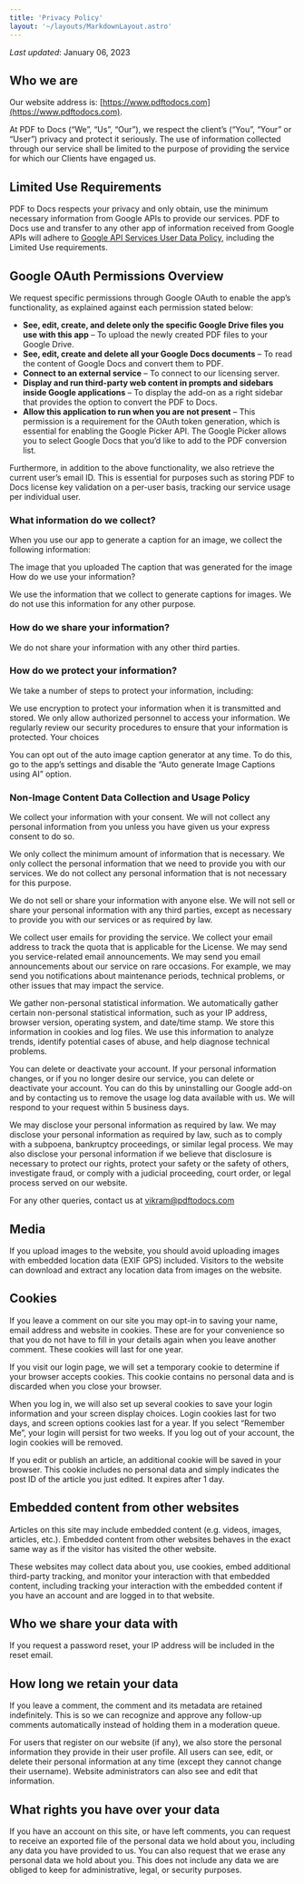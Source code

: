 ```yaml
---
title: 'Privacy Policy'
layout: '~/layouts/MarkdownLayout.astro'
---
```


_Last updated_: January 06, 2023

## Who we are

Our website address is: [https://www.pdftodocs.com](https://www.pdftodocs.com).

At PDF to Docs (“We”, “Us”, “Our”), we respect the client’s (“You”, “Your” or “User”) privacy and protect it seriously. The use of information collected through our service shall be limited to the purpose of providing the service for which our Clients have engaged us.

## Limited Use Requirements

PDF to Docs respects your privacy and only obtain, use the minimum necessary information from Google APIs to provide our services. PDF to Docs use and transfer to any other app of information received from Google APIs will adhere to [Google API Services User Data Policy](https://developers.google.com/terms/api-services-user-data-policy), including the Limited Use requirements.

## Google OAuth Permissions Overview

We request specific permissions through Google OAuth to enable the app’s functionality, as explained against each permission stated below:

- **See, edit, create, and delete only the specific Google Drive files you use with this app** – To upload the newly created PDF files to your Google Drive.
- **See, edit, create and delete all your Google Docs documents** – To read the content of Google Docs and convert them to PDF.
- **Connect to an external service** – To connect to our licensing server.
- **Display and run third-party web content in prompts and sidebars inside Google applications** – To display the add-on as a right sidebar that provides the option to convert the PDF to Docs.
- **Allow this application to run when you are not present** – This permission is a requirement for the OAuth token generation, which is essential for enabling the Google Picker API. The Google Picker allows you to select Google Docs that you’d like to add to the PDF conversion list.

Furthermore, in addition to the above functionality, we also retrieve the current user’s email ID. This is essential for purposes such as storing PDF to Docs license key validation on a per-user basis, tracking our service usage per individual user.

### What information do we collect?

When you use our app to generate a caption for an image, we collect the following information:

The image that you uploaded The caption that was generated for the image How do we use your information?

We use the information that we collect to generate captions for images. We do not use this information for any other purpose.

### How do we share your information?

We do not share your information with any other third parties.

### How do we protect your information?

We take a number of steps to protect your information, including:

We use encryption to protect your information when it is transmitted and stored. We only allow authorized personnel to access your information. We regularly review our security procedures to ensure that your information is protected. Your choices

You can opt out of the auto image caption generator at any time. To do this, go to the app’s settings and disable the “Auto generate Image Captions using AI” option.

### Non-Image Content Data Collection and Usage Policy

We collect your information with your consent. We will not collect any personal information from you unless you have given us your express consent to do so.

We only collect the minimum amount of information that is necessary. We only collect the personal information that we need to provide you with our services. We do not collect any personal information that is not necessary for this purpose.

We do not sell or share your information with anyone else. We will not sell or share your personal information with any third parties, except as necessary to provide you with our services or as required by law.

We collect user emails for providing the service. We collect your email address to track the quota that is applicable for the License. We may send you service-related email announcements. We may send you email announcements about our service on rare occasions. For example, we may send you notifications about maintenance periods, technical problems, or other issues that may impact the service.

We gather non-personal statistical information. We automatically gather certain non-personal statistical information, such as your IP address, browser version, operating system, and date/time stamp. We store this information in cookies and log files. We use this information to analyze trends, identify potential cases of abuse, and help diagnose technical problems.

You can delete or deactivate your account. If your personal information changes, or if you no longer desire our service, you can delete or deactivate your account. You can do this by uninstalling our Google add-on and by contacting us to remove the usage log data available with us. We will respond to your request within 5 business days.

We may disclose your personal information as required by law. We may disclose your personal information as required by law, such as to comply with a subpoena, bankruptcy proceedings, or similar legal process. We may also disclose your personal information if we believe that disclosure is necessary to protect our rights, protect your safety or the safety of others, investigate fraud, or comply with a judicial proceeding, court order, or legal process served on our website.

For any other queries, contact us at [vikram@pdftodocs.com](mailto:vikram@pdftodocs.com)

## Media

If you upload images to the website, you should avoid uploading images with embedded location data (EXIF GPS) included. Visitors to the website can download and extract any location data from images on the website.

## Cookies

If you leave a comment on our site you may opt-in to saving your name, email address and website in cookies. These are for your convenience so that you do not have to fill in your details again when you leave another comment. These cookies will last for one year.

If you visit our login page, we will set a temporary cookie to determine if your browser accepts cookies. This cookie contains no personal data and is discarded when you close your browser.

When you log in, we will also set up several cookies to save your login information and your screen display choices. Login cookies last for two days, and screen options cookies last for a year. If you select “Remember Me”, your login will persist for two weeks. If you log out of your account, the login cookies will be removed.

If you edit or publish an article, an additional cookie will be saved in your browser. This cookie includes no personal data and simply indicates the post ID of the article you just edited. It expires after 1 day.

## Embedded content from other websites

Articles on this site may include embedded content (e.g. videos, images, articles, etc.). Embedded content from other websites behaves in the exact same way as if the visitor has visited the other website.

These websites may collect data about you, use cookies, embed additional third-party tracking, and monitor your interaction with that embedded content, including tracking your interaction with the embedded content if you have an account and are logged in to that website.

## Who we share your data with

If you request a password reset, your IP address will be included in the reset email.

## How long we retain your data

If you leave a comment, the comment and its metadata are retained indefinitely. This is so we can recognize and approve any follow-up comments automatically instead of holding them in a moderation queue.

For users that register on our website (if any), we also store the personal information they provide in their user profile. All users can see, edit, or delete their personal information at any time (except they cannot change their username). Website administrators can also see and edit that information.

## What rights you have over your data

If you have an account on this site, or have left comments, you can request to receive an exported file of the personal data we hold about you, including any data you have provided to us. You can also request that we erase any personal data we hold about you. This does not include any data we are obliged to keep for administrative, legal, or security purposes.

